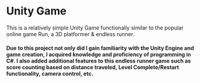 # Unity Game
This is a relatively simple Unity Game functionally similar to the popular online game Run, a 3D platformer & endless runner.

<h4>Due to this project not only did I gain familiarity with the Unity Engine and game creation, I acquired 
knowledge and proficiency of programming in C#. I also added additional features to this endless runner game
such as score counting based on distance traveled, Level Complete/Restart functionality, camera control, etc.</h4>
